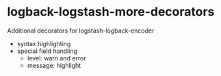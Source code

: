 # logback-logstash-more-decorators
Additional decorators for logstash-logback-encoder

  * syntax highlighting
  * special field handling
    * level: warn and error
    * message: highlight
      